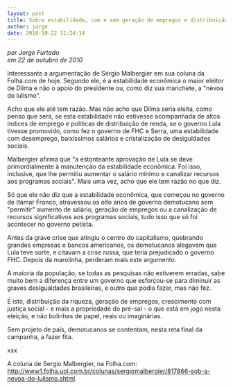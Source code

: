 ```yaml
---
layout: post
title: Sobre estabilidade, com e sem geração de empregos e distribuição de renda
author: jorge
date: 2010-10-22 11:24:14
---
```

*por Jorge Furtado*\
*em 22 de outubro de 2010*

Interessante a argumentação de Sérgio Malbergier em sua coluna da Folha.com de hoje. Segundo ele, é a estabilidade econômica o maior eleitor de Dilma e não o apoio do presidente ou, como diz sua manchete, a "névoa do lulismo".

Acho que ele até tem razão. Mas não acho que Dilma seria eleita, como penso que será, se esta estabilidade não estivesse acompanhada de altos índices de emprego e políticas de distribuição de renda, se o governo Lula tivesse promovido, como fez o governo de FHC e Serra, uma estabilidade com desemprego, baixíssimos salários e cristalização de desiguldades sociais.

Malbergier afirma que "a estonteante aprovação de Lula se deve primordialmente à manutenção da estabilidade econômica. Foi isso, inclusive, que lhe permitiu aumentar o salário mínimo e canalizar recursos aos programas sociais". Mais uma vez, acho que ele tem razão no que diz.

Só que ele não diz que a estabilidade econômica, que começou no governo de Itamar Franco, atravessou os oito anos de governo demotucano sem "permitir" aumento de salário, geração de empregos ou a canalização de recursos significativos aos programas sociais, tudo isso que só foi acontecer no governo petista.

Antes da grave crise que atingiu o centro do capitalismo, quebrando grandes empresas e bancos americanos, os demotucanos alegavam que Lula teve sorte, e citavam a crise russa, que teria prejudicado o governo FHC. Depois da marolinha, perderam mais este argumento.

A maioria da população, se todas as pesquisas não estiverem erradas, sabe muito bem a diferença entre um governo que esforçou-se para diminuir as graves desigualdades brasileiras, e outro que podia fazer, mas não fez.

É isto, distribuição da riqueza, geração de empregos, crescimento com justiça social - e mais a propriedade do pré-sal - o que está em jogo nesta eleição, e não bolinhas de papel, reais ou imaginárias.

Sem projeto de país, demotucanos se contentam, nesta reta final da campanha, a fazer fita.

xxx

A coluna de Sergio Malbergier, na Folha.com:\
<http://www1.folha.uol.com.br/colunas/sergiomalbergier/817866-sob-a-nevoa-do-lulismo.shtml>